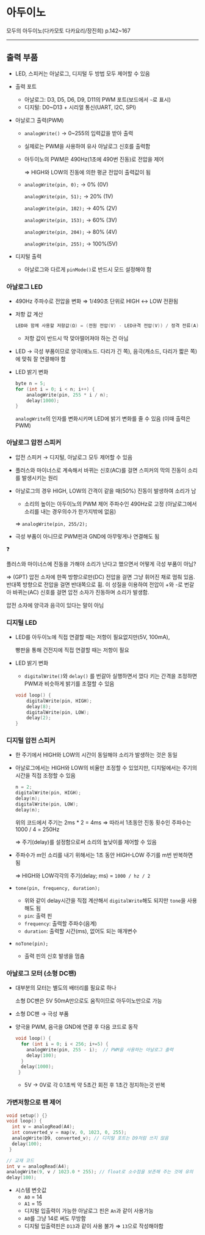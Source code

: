 # 아두이노

모두의 아두이노(다카모토 다카요리/장진희) p.142~167

---

## 출력 부품

- LED, 스피커는 아날로그, 디지털 두 방법 모두 제어할 수 있음
- 출력 포트
    - 아날로그: D3, D5, D6, D9, D11의 PWM 포트(보드에서 `~`로 표시)
    - 디지털: D0~D13 + 시리얼 통신(UART, I2C, SPI)
- 아날로그 출력(PWM)
    - `analogWrite()` → 0~255의 입력값을 받아 출력
    - 실제로는 PWM을 사용하여 유사 아날로그 신호를 출력함
    - 아두이노의 PWM은 490Hz(1초에 490번 진동)로 전압을 제어
        
        ⇒ HIGH와 LOW의 진동에 의한 평균 전압이 출력값이 됨
        
    - `analogWrite(pin, 0);` → 0% (0V)
        
        `analogWrite(pin, 51);` → 20% (1V)
        
        `analogWrite(pin, 102);` → 40% (2V)
        
        `analogWrite(pin, 153);` → 60% (3V)
        
        `analogWrite(pin, 204);` → 80% (4V)
        
        `analogWrite(pin, 255);` → 100%(5V)
        
- 디지털 출력
    - 아날로그와 다르게 `pinMode()`로 반드시 모드 설정해야 함

### 아날로그 LED

- 490Hz 주파수로 전압을 변화 ⇒ 1/490초 단위로 HIGH ↔ LOW 전환됨
- 저항 값 계산
    
    ```cpp
    LED와 함께 사용할 저항값(Ω) = (전원 전압(V) - LED규격 전압(V)) / 정격 전류(A)
    ```
    
    - 저항 값이 반드시 딱 맞아떨어져야 하는 건 아님
- LED → 극성 부품이므로 양극(애노드. 다리가 긴 쪽), 음극(캐소드, 다리가 짧은 쪽)에 맞춰 잘 연결해야 함
- LED 밝기 변화
    
    ```cpp
    byte n = 5;
    for (int i = 0; i < n; i++) {
    	analogWrite(pin, 255 * i / n);
    	delay(1000);
    }
    ```
    
    `analogWrite`의 인자를 변화시키며 LED에 밝기 변화를 줄 수 있음 (이때 출력은 PWM)
    

### 아날로그 압전 스피커

- 압전 스피커 → 디지털, 아날로그 모두 제어할 수 있음
- 플러스와 마이너스로 계속해서 바뀌는 신호(AC)를 걸면 스피커의 막의 진동이 소리를 발생시키는 원리
- 아날로그의 경우 HIGH, LOW의 간격이 같을 때(50%) 진동이 발생하여 소리가 남
    - 소리의 높이는 아두이노의 PWM 제어 주파수인 490Hz로 고정 (아날로그에서 소리를 내는 경우의수가 한가지밖에 없음)
    
    ⇒ `analogWrite(pin, 255/2);`
    
- 극성 부품이 아니므로 PWM핀과 GND에 아무렇게나 연결해도 됨

<aside>
❓

플러스와 마이너스에 진동을 가해야 소리가 난다고 했으면서 어떻게 극성 부품이 아님?

⇒ (GPT) 압전 소자에 한쪽 방향으로만(DC) 전압을 걸면 그냥 휘어진 채로 멈춰 있음. 반대쪽 방향으로 전압을 걸면 반대쪽으로 휨. 이 성질을 이용하여 전압이 +와 -로 번갈아 바뀌는(AC) 신호를 걸면 압전 소자가 진동하며 소리가 발생함. 

압전 소자에 양극과 음극이 있다는 말이 아님

</aside>

### 디지털 LED

- LED를 아두이노에 직접 연결할 때는 저항이 필요없지만(5V, 100mA),
    
    빵판을 통해 건전지에 직접 연결할 때는 저항이 필요
    
- LED 밝기 변화
    - `digitalWrite()`와 `delay()` 를 번갈아 실행하면서 껐다 키는 간격을 조정하면 PWM과 비슷하게 밝기를 조절할 수 있음
    
    ```cpp
    void loop() {
    	digitalWrite(pin, HIGH);
    	delay(8);
    	digitalWrite(pin, LOW);
    	delay(2);
    }
    ```
    

### 디지털 압전 스피커

- 한 주기에서 HIGH와 LOW의 시간이 동일해야 소리가 발생하는 것은 동일
- 아날로그에서는 HIGH와 LOW의 비율만 조정할 수 있었지만, 디지털에서는 주기의 시간을 직접 조정할 수 있음
    
    ```cpp
    n = 2;
    digitalWrite(pin, HIGH);
    delay(n);
    digitalWrite(pin, LOW);
    delay(n);
    ```
    
    위의 코드에서 주기는 2ms * 2 = 4ms ⇒ 따라서 1초동안 진동 횟수인 주파수는 1000 / 4 = 250Hz
    
    ⇒ 주기(delay)를 설정함으로써 소리의 높낮이를 제어할 수 있음
    
- 주파수가 m인 소리를 내기 위해서는 1초 동안 HIGH-LOW 주기를 m번 반복하면 됨
    
    ⇒ HIGH와 LOW각각의 주기(delay; ms) = `1000 / hz / 2` 
    
- `tone(pin, frequency, duration);`
    - 위와 같이 delay시간을 직접 계산해서 `digitalWrite`해도 되지만 `tone`을 사용해도 됨
    - `pin`: 출력 핀
    - `frequency`: 출력할 주파수(음계)
    - `duration`: 출력할 시간(ms), 없어도 되는 매개변수
- `noTone(pin);`
    - 출력 핀의 신호 발생을 멈춤

### 아날로그 모터 (소형 DC팬)

- 대부분의 모터는 별도의 배터리를 필요로 하나
    
    소형 DC팬은 5V 50mA만으로도 움직이므로 아두이노만으로 가능
    
- 소형 DC팬 → 극성 부품
- 양극을 PWM, 음극을 GND에 연결 후 다음 코드로 동작
    
    ```cpp
    void loop() {
      for (int i = 0; i < 256; i+=5) {
        analogWrite(pin, 255 - i);  // PWM을 사용하는 아날로그 출력
        delay(100); 
      }
      delay(1000);
     }
    ```
    
    - 5V → 0V로 각 0.1초씩 약 5초간 회전 후 1초간 정지하는것 반복

### 가변저항으로 팬 제어

```cpp
void setup() {}
void loop() {
  int v = analogRead(A4);
  int converted_v = map(v, 0, 1023, 0, 255);
  analogWrite(D9, converted_v); // 디지털 포트는 D9처럼 쓰지 않음 
  delay(100);
 }

// 교재 코드
int v = analogRead(A4);
analogWrite(9, v / 1023.0 * 255); // float로 소수점을 보존해 주는 것에 유의
delay(100);
```

- 시스템 변숫값
    - `A0`  = 14
    - `A1` = 15
    - 디지털 입출력이 가능한 아날로그 핀은 `An`과 같이 사용가능
    - `A0`를 그냥 14로 써도 무방함
    - 디지털 입출력핀은 `D13`과 같이 사용 불가 ⇒ `13`으로 작성해야함
